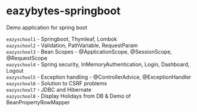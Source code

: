 # eazybytes-springboot
Demo application for spring boot

`eazyschool1` - Springboot, Thymleaf, Lombok\
`eazyschool2` - Validation, PathVariable, RequestParam\
`eazyschool3` - Bean Scopes - @ApplicationScope, @SessionScope, @RequestScope\
`eazyschool4` - Spring security, InMemoryAuthentication, Login, Dashboard, Logout\
`eazyschool5` - Exception handling - @ControllerAdvice, @ExceptionHandler\
`eazyschool6` - Solution to CSRF problems\
`eazyschool7` - JDBC and Hibernate\
`eazyschool8` - Display Holidays from DB & Demo of BeanPropertyRowMapper
